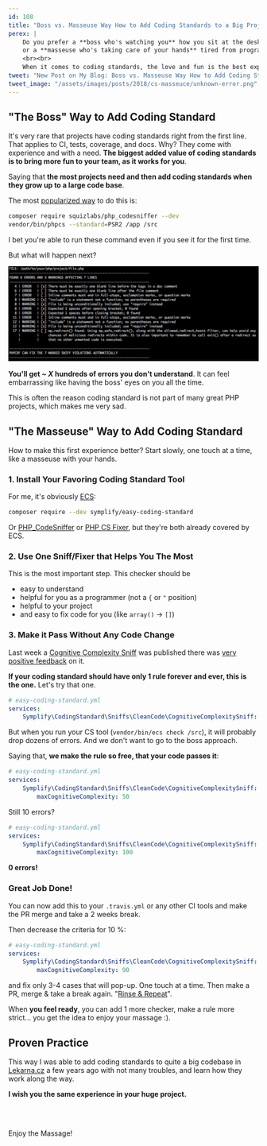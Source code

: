 ```yaml
---
id: 108
title: "Boss vs. Masseuse Way How to Add Coding Standards to a Big Project"
perex: |
    Do you prefer a **boss who's watching you** how you sit at the desk telling how to sit right
    or a **masseuse who's taking care of your hands** tired from programming with her gentle hands?
    <br><br>
    When it comes to coding standards, the love and fun is the best experience with it. Let's look how such "masseuse" can be added to your big project.
tweet: "New Post on My Blog: Boss vs. Masseuse Way How to Add Coding Standards to a Big Project #php #kaizen #fromzerotohero"
tweet_image: "/assets/images/posts/2018/cs-masseuce/unknown-error.png"
---
```


## "The Boss" Way to Add Coding Standard

It's very rare that projects have coding standards right from the first line. That applies to CI, tests, coverage, and docs. Why? They come with experience and with a need. **The biggest added value of coding standards is to bring more fun to your team, as it works for you**.

Saying that **the most projects need and then add coding standards when they grow up to a large code base**.

The most [popularized way](https://akrabat.com/checking-your-code-for-psr-2/) to do this is:

```bash
composer require squizlabs/php_codesniffer --dev
vendor/bin/phpcs --standard=PSR2 /app /src
```

I bet you're able to run these command even if you see it for the first time.

But what will happen next?

<img src="/assets/images/posts/2018/cs-masseuce/unknown-error.png">

**You'll get ~ *X* hundreds of errors you don't understand**. It can feel embarrassing like having the boss' eyes on you all the time.

This is often the reason coding standard is not part of many great PHP projects, which makes me very sad.

## "The Masseuse" Way to Add Coding Standard

How to make this first experience better? Start slowly, one touch at a time, like a masseuse with your hands.

### 1. Install Your Favoring Coding Standard Tool

For me, it's obviously [ECS](https://github.com/symplify/easyCodingStandard/):

```bash
composer require --dev symplify/easy-coding-standard
```

Or [PHP_CodeSniffer](https://github.com/squizlabs/PHP_CodeSniffer) or [PHP CS Fixer](https://github.com/friendsofphp/php-cs-fixer), but they're both already covered by ECS.

### 2. Use One Sniff/Fixer that Helps You The Most

This is the most important step. This checker should be

- easy to understand
- helpful for you as a programmer (not a `{` or `"` position)
- helpful to your project
- and easy to fix code for you (like `array()` → `[]`)

### 3. Make it Pass Without Any Code Change

Last week a [Cognitive Complexity Sniff](/blog/2018/05/21/is-your-code-readable-by-humans-cognitive-complexity-tells-you/) was published there was [very positive feedback](https://github.com/Symplify/Symplify/issues/834) on it.

**If your coding standard should have only 1 rule forever and ever, this is the one.** Let's try that one.

```yaml
# easy-coding-standard.yml
services:
    Symplify\CodingStandard\Sniffs\CleanCode\CognitiveComplexitySniff: ~
```

But when you run your CS tool (`vendor/bin/ecs check /src`), it will probably drop dozens of errors. And we don't want to go to the boss approach.

Saying that, **we make the rule so free, that your code passes it**:

```yaml
# easy-coding-standard.yml
services:
    Symplify\CodingStandard\Sniffs\CleanCode\CognitiveComplexitySniff:
        maxCognitiveComplexity: 50
```

Still 10 errors?

```yaml
# easy-coding-standard.yml
services:
    Symplify\CodingStandard\Sniffs\CleanCode\CognitiveComplexitySniff:
        maxCognitiveComplexity: 100
```

**0 errors!**

### Great Job Done!

You can now add this to your `.travis.yml` or any other CI tools and make the PR merge and take a 2 weeks break.

Then decrease the criteria for 10 %:

```yaml
# easy-coding-standard.yml
services:
    Symplify\CodingStandard\Sniffs\CleanCode\CognitiveComplexitySniff:
        maxCognitiveComplexity: 90
```

and fix only 3-4 cases that will pop-up. One touch at a time. Then make a PR, merge & take a break again. "[Rinse & Repeat](https://www.youtube.com/watch?v=f4oWpvJ0f8Q)".

When **you feel ready**, you can add 1 more checker, make a rule more strict... you get the idea to enjoy your massage :).

## Proven Practice

This way I was able to add coding standards to quite a big codebase in [Lekarna.cz](https://github.com/lekarna) a few years ago with not many troubles, and learn how they work along the way.

**I wish you the same experience in your huge project.**

<br><br>

Enjoy the Massage!
